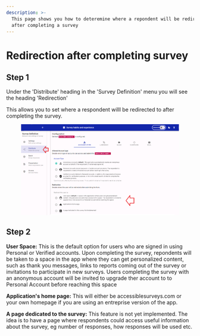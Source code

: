 ```yaml
---
description: >-
  This page shows you how to deteremine where a repondent will be redirected to
  after completing a survey
---
```


# Redirection after completing survey

## Step 1

Under the 'Distribute' heading in the 'Survey Definition' menu you will see the heading 'Redirection'

This allows you to set where a respondent willl be redirected to after completing the survey.

<figure><img src="../../../.gitbook/assets/image (15).png" alt=""><figcaption></figcaption></figure>

## Step 2

**User Space:**  This is the default option for users who are signed in using Personal or Verified accounts.  Upon completing the survey, repondents will be taken to a space in the app where they can get personalized content, such as thank you messages, links to reports coming out of the survey or invitations to participate in new surveys.  Users completing the survey with an anonymous account will be invited to upgrade ther account to to Personal Account before reaching this space &#x20;

**Application's home page:**  This will either be accessiblesurveys.com or your own homepage if you are using an entreprise version of the app.

**A page dedicated to the survey:**  This feature is not yet implemented.  The idea is to have a page where respondents could access useful information about the survey, eg number of responses, how responses will be used etc.
